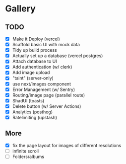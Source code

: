 # Gallery

## TODO

- [x] Make it Deploy (vercel)
- [x] Scaffold basic UI with mock data
- [x] Tidy up build process
- [x] Actually set up a database (vercel postgres)
- [x] Attach database to UI
- [x] Add authentication (w/ clerk)
- [x] Add image upload
- [x] "taint" (server-only)
- [x] use next/images component
- [x] Error Management (w/ Sentry)
- [x] Routing/image page (parallel route)
- [x] ShadUI (toasts)
- [x] Delete button (w/ Server Actions)
- [x] Analytics (posthog)
- [x] Ratelimiting (upstash)

## More

- [x] fix the page layout for images of different resolutions
- [ ] infinite scroll
- [ ] Folders/albums
